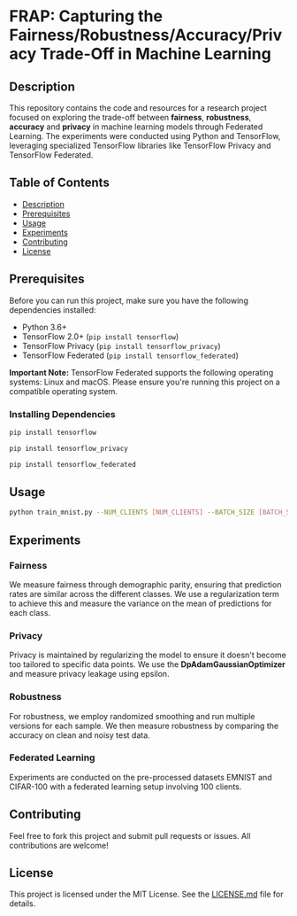 <!DOCTYPE html>
<html>

<body>

<h1>FRAP: Capturing the Fairness/Robustness/Accuracy/Privacy Trade-Off in Machine Learning</h1>

<h2>Description</h2>

<p>
  This repository contains the code and resources for a research project focused on exploring the trade-off between <strong>fairness</strong>,
  <strong>robustness</strong>, <strong>accuracy</strong> and <strong>privacy</strong> in machine learning models through Federated Learning. The experiments were conducted using Python and TensorFlow, leveraging specialized TensorFlow libraries like TensorFlow Privacy and TensorFlow Federated.
</p>

<h2>Table of Contents</h2>

<ul>
  <li><a href="#description">Description</a></li>
  <li><a href="#prerequisites">Prerequisites</a></li>
  <li><a href="#usage">Usage</a></li>
  <li><a href="#experiments">Experiments</a></li>
  <li><a href="#contributing">Contributing</a></li>
  <li><a href="#license">License</a></li>
</ul>

<h2>Prerequisites</h2>

<p>     
Before you can run this project, make sure you have the following dependencies installed:

- Python 3.6+ 
- TensorFlow 2.0+ (`pip install tensorflow`)
- TensorFlow Privacy (`pip install tensorflow_privacy`)
- TensorFlow Federated (`pip install tensorflow_federated`)

**Important Note:** TensorFlow Federated supports the following operating systems: Linux and macOS. Please ensure you're running this project on a compatible operating system.

### Installing Dependencies

```bash
pip install tensorflow
```
```bash
pip install tensorflow_privacy
```
```bash
pip install tensorflow_federated
```
</p>

<h2>Usage</h2>


```bash
python train_mnist.py --NUM_CLIENTS [NUM_CLIENTS] --BATCH_SIZE [BATCH_SIZE] --EPOCHS [EPOCHS] --f_param [f_param] --r_param [r_param] --l2_norm_clip [l2_norm_clip] --noise_multiplier [noise_multiplier] --number_versions [number_versions] --noise_scale [noise_scale] --num_microbatches [num_microbatches] --learning_rate [learning_rate]
``` 


<h2>Experiments</h2>

<h3>Fairness</h3>

<p>
  We measure fairness through demographic parity, ensuring that prediction rates are similar across the different classes.
  We use a regularization term to achieve this and measure the variance on the mean of predictions for each class.
</p>

<h3>Privacy</h3>

<p>
  Privacy is maintained by regularizing the model to ensure it doesn't become too tailored to specific data points.
  We use the <strong>DpAdamGaussianOptimizer</strong> and measure privacy leakage using epsilon.
</p>

<h3>Robustness</h3>

<p>
  For robustness, we employ randomized smoothing and run multiple versions for each sample. We then measure
  robustness by comparing the accuracy on clean and noisy test data.
</p>

<h3>Federated Learning</h3>

<p>
  Experiments are conducted on the pre-processed datasets EMNIST and CIFAR-100 with a federated learning setup
  involving 100 clients.
</p>

<h2>Contributing</h2>

<p>
  Feel free to fork this project and submit pull requests or issues. All contributions are welcome!
</p>

<h2>License</h2>

<p>
  This project is licensed under the MIT License. See the <a href="LICENSE.md">LICENSE.md</a> file for details.
</p>

</body>

</html>
